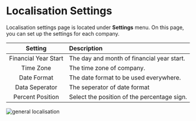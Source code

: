 Localisation Settings
=====================

Localisation settings page is located under **Settings** menu. On this page, you can set up the settings for each company.

|       Setting        | Description                                 |
| :------------------: | :------------------------------------------ |
| Financial Year Start | The day and month of financial year start.  |
|      Time Zone       | The time zone of company.                   |
|     Date Format      | The date format to be used everywhere.      |
|    Data Seperator    | The seperator of date format                |
|   Percent Position   | Select the position of the percentage sign. |

![general localisation](_images/localisation.gif)
